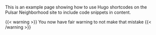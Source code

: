 This is an example page showing how to use Hugo shortcodes on the Pulsar Neighborhood site to include code snippets in content.

{{< warning >}}
You now have fair warning to not make that mistake
{{< /warning >}}